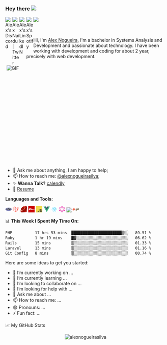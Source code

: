 ### Hey there <img src="https://media.giphy.com/media/hvRJCLFzcasrR4ia7z/giphy.gif" width="25px">
<a href="#">
  <img align="left" alt="Alex's Discord" width="22px" src="https://github.com/alexnogueirasilva/alexnogueirasilva/blob/master/assest/discord.svg" />
</a>
<a href="https://twitter.com/AlexSilvalov">
  <img align="left" alt="Alex Naidu | Twitter" width="22px" src="https://github.com/alexnogueirasilva/alexnogueirasilva/blob/master/assest/twitter.svg" />
</a>
<a href="https://www.linkedin.com/in/alex-nogueira-6ba78063/">
  <img align="left" alt="Alex's LinkedIN" width="22px" src="https://github.com/alexnogueirasilva/alexnogueirasilva/blob/master/assest/linkedin.svg" />
</a>
<a href="https://open.spotify.com/user/12145195220">
  <img align="left" alt="Alex's Spotify" width="22px" src="https://github.com/alexnogueirasilva/alexnogueirasilva/blob/master/assest/spotify.svg" />
</a>

![](https://visitor-badge.glitch.me/badge?page_id=alexnogueirasilva.alexnogueirasilva)

<br />

Hi, I'm [Alex Nogueira](https://devaction.com.br/), I'm a bachelor in Systems Analysis and Development and passionate about technology. I have been working with development and coding for about 2 year, precisely with web development.

  <img align="right" alt="GIF" src="https://github.com/alexnogueirasilva/alexnogueirasilva/blob/master/assest/code.gif?raw=true" width="500" height="320" />
  
- 💬 Ask me about anything, I am happy to help;
- 📫 How to reach me: [@alexnogueirasilva](https://twitter.com/alexnogueirasilva);
- ✨ **Wanna Talk?** [calendly](https://calendly.com/alexnogueirasilva)
- 📝 [Resume]()

**Languages and Tools:**  

<code><img height="20" src="https://raw.githubusercontent.com/github/explore/80688e429a7d4ef2fca1e82350fe8e3517d3494d/topics/php/php.png"></code>
<code><img height="20" src="https://raw.githubusercontent.com/github/explore/80688e429a7d4ef2fca1e82350fe8e3517d3494d/topics/laravel/laravel.png"></code>
<code><img height="20" src="https://raw.githubusercontent.com/github/explore/80688e429a7d4ef2fca1e82350fe8e3517d3494d/topics/ruby/ruby.png"></code>
<code><img height="20" src="https://raw.githubusercontent.com/github/explore/80688e429a7d4ef2fca1e82350fe8e3517d3494d/topics/rails/rails.png"></code>
<code><img height="20" src="https://raw.githubusercontent.com/github/explore/80688e429a7d4ef2fca1e82350fe8e3517d3494d/topics/javascript/javascript.png"></code>
<code><img height="20" src="https://raw.githubusercontent.com/github/explore/80688e429a7d4ef2fca1e82350fe8e3517d3494d/topics/vue/vue.png"></code>
<code><img height="20" src="https://raw.githubusercontent.com/github/explore/80688e429a7d4ef2fca1e82350fe8e3517d3494d/topics/react/react.png"></code>
<code><img height="20" src="https://raw.githubusercontent.com/github/explore/5c058a388828bb5fde0bcafd4bc867b5bb3f26f3/topics/graphql/graphql.png"></code>
<code><img height="20" src="https://raw.githubusercontent.com/github/explore/80688e429a7d4ef2fca1e82350fe8e3517d3494d/topics/svelt/svelt.png"></code>
<code><img height="20" src="https://raw.githubusercontent.com/github/explore/80688e429a7d4ef2fca1e82350fe8e3517d3494d/topics/git/git.png"></code>

📊 **This Week I Spent My Time On:**
<!--START_SECTION:waka-->
```text
PHP          17 hrs 53 mins  ██████████████████████▒░░   89.51 % 
Ruby         1 hr 19 mins    █▓░░░░░░░░░░░░░░░░░░░░░░░   06.62 % 
Rails        15 mins         ▒░░░░░░░░░░░░░░░░░░░░░░░░   01.33 % 
Laravel      13 mins         ▒░░░░░░░░░░░░░░░░░░░░░░░░   01.16 % 
Git Config   8 mins          ▒░░░░░░░░░░░░░░░░░░░░░░░░   00.74 % 
```
<!--END_SECTION:waka-->

Here are some ideas to get you started:

- 🔭 I’m currently working on ...
- 🌱 I’m currently learning ...
- 👯 I’m looking to collaborate on ...
- 🤔 I’m looking for help with ...
- 💬 Ask me about ...
- 📫 How to reach me: ...
- 😄 Pronouns: ...
- ⚡ Fun fact: ...
<!-- TODO-IST:END -->


📈 My GitHub Stats

<p align="center"> <img src="https://github-readme-stats.vercel.app/api?username=alexnogueirasilva&show_icons=true&theme=gotham" alt="alexnogueirasilva" />




